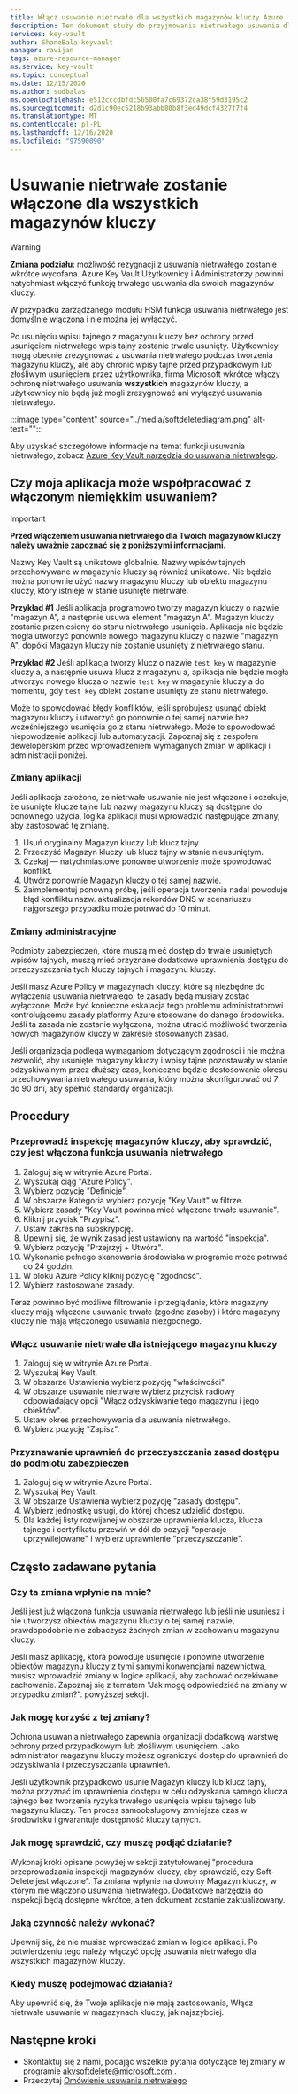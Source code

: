```yaml
---
title: Włącz usuwanie nietrwałe dla wszystkich magazynów kluczy Azure | Microsoft Docs
description: Ten dokument służy do przyjmowania nietrwałego usuwania dla wszystkich magazynów kluczy.
services: key-vault
author: ShaneBala-keyvault
manager: ravijan
tags: azure-resource-manager
ms.service: key-vault
ms.topic: conceptual
ms.date: 12/15/2020
ms.author: sudbalas
ms.openlocfilehash: e512cccdbfdc56500fa7c69372ca38f59d3195c2
ms.sourcegitcommit: d2d1c90ec5218b93abb80b8f3ed49dcf4327f7f4
ms.translationtype: MT
ms.contentlocale: pl-PL
ms.lasthandoff: 12/16/2020
ms.locfileid: "97590090"
---
```

# <a name="soft-delete-will-be-enabled-on-all-key-vaults"></a>Usuwanie nietrwałe zostanie włączone dla wszystkich magazynów kluczy

> [!WARNING]
> **Zmiana podziału**: możliwość rezygnacji z usuwania nietrwałego zostanie wkrótce wycofana. Azure Key Vault Użytkownicy i Administratorzy powinni natychmiast włączyć funkcję trwałego usuwania dla swoich magazynów kluczy.
>
> W przypadku zarządzanego modułu HSM funkcja usuwania nietrwałego jest domyślnie włączona i nie można jej wyłączyć.

Po usunięciu wpisu tajnego z magazynu kluczy bez ochrony przed usunięciem nietrwałego wpis tajny zostanie trwale usunięty. Użytkownicy mogą obecnie zrezygnować z usuwania nietrwałego podczas tworzenia magazynu kluczy, ale aby chronić wpisy tajne przed przypadkowym lub złośliwym usunięciem przez użytkownika, firma Microsoft wkrótce włączy ochronę nietrwałego usuwania **wszystkich** magazynów kluczy, a użytkownicy nie będą już mogli zrezygnować ani wyłączyć usuwania nietrwałego.

:::image type="content" source="../media/softdeletediagram.png" alt-text="<tekst alternatywny>":::

Aby uzyskać szczegółowe informacje na temat funkcji usuwania nietrwałego, zobacz [Azure Key Vault narzędzia do usuwania nietrwałego](soft-delete-overview.md).

## <a name="can-my-application-work-with-soft-delete-enabled"></a>Czy moja aplikacja może współpracować z włączonym niemiękkim usuwaniem?

> [!Important] 
> **Przed włączeniem usuwania nietrwałego dla Twoich magazynów kluczy należy uważnie zapoznać się z poniższymi informacjami.**

Nazwy Key Vault są unikatowe globalnie. Nazwy wpisów tajnych przechowywane w magazynie kluczy są również unikatowe. Nie będzie można ponownie użyć nazwy magazynu kluczy lub obiektu magazynu kluczy, który istnieje w stanie usunięte nietrwałe. 

**Przykład #1** Jeśli aplikacja programowo tworzy magazyn kluczy o nazwie "magazyn A", a następnie usuwa element "magazyn A". Magazyn kluczy zostanie przeniesiony do stanu nietrwałego usunięcia. Aplikacja nie będzie mogła utworzyć ponownie nowego magazynu kluczy o nazwie "magazyn A", dopóki Magazyn kluczy nie zostanie usunięty z nietrwałego stanu. 

**Przykład #2** Jeśli aplikacja tworzy klucz o nazwie `test key` w magazynie kluczy a, a następnie usuwa klucz z magazynu a, aplikacja nie będzie mogła utworzyć nowego klucza o nazwie `test key` w magazynie kluczy a do momentu, gdy `test key` obiekt zostanie usunięty ze stanu nietrwałego. 

Może to spowodować błędy konfliktów, jeśli spróbujesz usunąć obiekt magazynu kluczy i utworzyć go ponownie o tej samej nazwie bez wcześniejszego usunięcia go z stanu nietrwałego. Może to spowodować niepowodzenie aplikacji lub automatyzacji. Zapoznaj się z zespołem deweloperskim przed wprowadzeniem wymaganych zmian w aplikacji i administracji poniżej. 

### <a name="application-changes"></a>Zmiany aplikacji

Jeśli aplikacja założono, że nietrwałe usuwanie nie jest włączone i oczekuje, że usunięte klucze tajne lub nazwy magazynu kluczy są dostępne do ponownego użycia, logika aplikacji musi wprowadzić następujące zmiany, aby zastosować tę zmianę.

1. Usuń oryginalny Magazyn kluczy lub klucz tajny
2. Przeczyść Magazyn kluczy lub klucz tajny w stanie nieusuniętym.
3. Czekaj — natychmiastowe ponowne utworzenie może spowodować konflikt.
4. Utwórz ponownie Magazyn kluczy o tej samej nazwie.
5. Zaimplementuj ponowną próbę, jeśli operacja tworzenia nadal powoduje błąd konfliktu nazw. aktualizacja rekordów DNS w scenariuszu najgorszego przypadku może potrwać do 10 minut.

### <a name="administration-changes"></a>Zmiany administracyjne

Podmioty zabezpieczeń, które muszą mieć dostęp do trwale usuniętych wpisów tajnych, muszą mieć przyznane dodatkowe uprawnienia dostępu do przeczyszczania tych kluczy tajnych i magazynu kluczy.

Jeśli masz Azure Policy w magazynach kluczy, które są niezbędne do wyłączenia usuwania nietrwałego, te zasady będą musiały zostać wyłączone.  Może być konieczne eskalacja tego problemu administratorowi kontrolującemu zasady platformy Azure stosowane do danego środowiska. Jeśli ta zasada nie zostanie wyłączona, można utracić możliwość tworzenia nowych magazynów kluczy w zakresie stosowanych zasad.

Jeśli organizacja podlega wymaganiom dotyczącym zgodności i nie można zezwolić, aby usunięte magazyny kluczy i wpisy tajne pozostawały w stanie odzyskiwalnym przez dłuższy czas, konieczne będzie dostosowanie okresu przechowywania nietrwałego usuwania, który można skonfigurować od 7 do 90 dni, aby spełnić standardy organizacji.

## <a name="procedures"></a>Procedury

### <a name="audit-your-key-vaults-to-check-if-soft-delete-is-enabled"></a>Przeprowadź inspekcję magazynów kluczy, aby sprawdzić, czy jest włączona funkcja usuwania nietrwałego

1. Zaloguj się w witrynie Azure Portal.
2. Wyszukaj ciąg "Azure Policy".
3. Wybierz pozycję "Definicje".
4. W obszarze Kategoria wybierz pozycję "Key Vault" w filtrze.
5. Wybierz zasady "Key Vault powinna mieć włączone trwałe usuwanie".
6. Kliknij przycisk "Przypisz".
7. Ustaw zakres na subskrypcję.
8. Upewnij się, że wynik zasad jest ustawiony na wartość "inspekcja".
9. Wybierz pozycję "Przejrzyj + Utwórz".
10. Wykonanie pełnego skanowania środowiska w programie może potrwać do 24 godzin.
11. W bloku Azure Policy kliknij pozycję "zgodność".
12. Wybierz zastosowane zasady.

Teraz powinno być możliwe filtrowanie i przeglądanie, które magazyny kluczy mają włączone usuwanie trwałe (zgodne zasoby) i które magazyny kluczy nie mają włączonego usuwania niezgodnego.

### <a name="turn-on-soft-delete-for-an-existing-key-vault"></a>Włącz usuwanie nietrwałe dla istniejącego magazynu kluczy

1. Zaloguj się w witrynie Azure Portal.
2. Wyszukaj Key Vault.
3. W obszarze Ustawienia wybierz pozycję "właściwości".
4. W obszarze usuwanie nietrwałe wybierz przycisk radiowy odpowiadający opcji "Włącz odzyskiwanie tego magazynu i jego obiektów".
5. Ustaw okres przechowywania dla usuwania nietrwałego.
6. Wybierz pozycję "Zapisz".

### <a name="grant-purge-access-policy-permissions-to-a-security-principal"></a>Przyznawanie uprawnień do przeczyszczania zasad dostępu do podmiotu zabezpieczeń

1. Zaloguj się w witrynie Azure Portal.
2. Wyszukaj Key Vault.
3. W obszarze Ustawienia wybierz pozycję "zasady dostępu".
4. Wybierz jednostkę usługi, do której chcesz udzielić dostępu.
5. Dla każdej listy rozwijanej w obszarze uprawnienia klucza, klucza tajnego i certyfikatu przewiń w dół do pozycji "operacje uprzywilejowane" i wybierz uprawnienie "przeczyszczanie".

## <a name="frequently-asked-questions"></a>Często zadawane pytania

### <a name="does-this-change-affect-me"></a>Czy ta zmiana wpłynie na mnie?

Jeśli jest już włączona funkcja usuwania nietrwałego lub jeśli nie usuniesz i nie utworzysz obiektów magazynu kluczy o tej samej nazwie, prawdopodobnie nie zobaczysz żadnych zmian w zachowaniu magazynu kluczy.

Jeśli masz aplikację, która powoduje usunięcie i ponowne utworzenie obiektów magazynu kluczy z tymi samymi konwencjami nazewnictwa, musisz wprowadzić zmiany w logice aplikacji, aby zachować oczekiwane zachowanie. Zapoznaj się z tematem "Jak mogę odpowiedzieć na zmiany w przypadku zmian?". powyższej sekcji.

### <a name="how-do-i-benefit-from-this-change"></a>Jak mogę korzyść z tej zmiany?

Ochrona usuwania nietrwałego zapewnia organizacji dodatkową warstwę ochrony przed przypadkowym lub złośliwym usunięciem. Jako administrator magazynu kluczy możesz ograniczyć dostęp do uprawnień do odzyskiwania i przeczyszczania uprawnień.

Jeśli użytkownik przypadkowo usunie Magazyn kluczy lub klucz tajny, można przyznać im uprawnienia dostępu w celu odzyskania samego klucza tajnego bez tworzenia ryzyka trwałego usunięcia wpisu tajnego lub magazynu kluczy. Ten proces samoobsługowy zmniejsza czas w środowisku i gwarantuje dostępność kluczy tajnych.

### <a name="how-do-i-find-out-if-i-need-to-take-action"></a>Jak mogę sprawdzić, czy muszę podjąć działanie?

Wykonaj kroki opisane powyżej w sekcji zatytułowanej "procedura przeprowadzania inspekcji magazynów kluczy, aby sprawdzić, czy Soft-Delete jest włączone". Ta zmiana wpłynie na dowolny Magazyn kluczy, w którym nie włączono usuwania nietrwałego. Dodatkowe narzędzia do inspekcji będą dostępne wkrótce, a ten dokument zostanie zaktualizowany.

### <a name="what-action-do-i-need-to-take"></a>Jaką czynność należy wykonać?

Upewnij się, że nie musisz wprowadzać zmian w logice aplikacji. Po potwierdzeniu tego należy włączyć opcję usuwania nietrwałego dla wszystkich magazynów kluczy.

### <a name="by-when-do-i-need-to-take-action"></a>Kiedy muszę podejmować działania?

Aby upewnić się, że Twoje aplikacje nie mają zastosowania, Włącz nietrwałe usuwanie w magazynach kluczy, jak najszybciej.

## <a name="next-steps"></a>Następne kroki

- Skontaktuj się z nami, podając wszelkie pytania dotyczące tej zmiany w programie [akvsoftdelete@microsoft.com](mailto:akvsoftdelete@microsoft.com) .
- Przeczytaj [Omówienie usuwania nietrwałego](soft-delete-overview.md)
